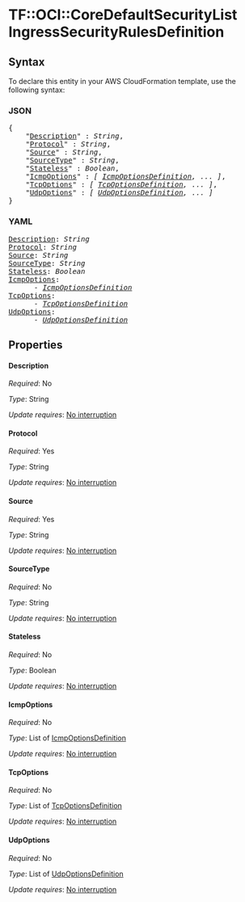# TF::OCI::CoreDefaultSecurityList IngressSecurityRulesDefinition

## Syntax

To declare this entity in your AWS CloudFormation template, use the following syntax:

### JSON

<pre>
{
    "<a href="#description" title="Description">Description</a>" : <i>String</i>,
    "<a href="#protocol" title="Protocol">Protocol</a>" : <i>String</i>,
    "<a href="#source" title="Source">Source</a>" : <i>String</i>,
    "<a href="#sourcetype" title="SourceType">SourceType</a>" : <i>String</i>,
    "<a href="#stateless" title="Stateless">Stateless</a>" : <i>Boolean</i>,
    "<a href="#icmpoptions" title="IcmpOptions">IcmpOptions</a>" : <i>[ <a href="icmpoptionsdefinition.md">IcmpOptionsDefinition</a>, ... ]</i>,
    "<a href="#tcpoptions" title="TcpOptions">TcpOptions</a>" : <i>[ <a href="tcpoptionsdefinition.md">TcpOptionsDefinition</a>, ... ]</i>,
    "<a href="#udpoptions" title="UdpOptions">UdpOptions</a>" : <i>[ <a href="udpoptionsdefinition.md">UdpOptionsDefinition</a>, ... ]</i>
}
</pre>

### YAML

<pre>
<a href="#description" title="Description">Description</a>: <i>String</i>
<a href="#protocol" title="Protocol">Protocol</a>: <i>String</i>
<a href="#source" title="Source">Source</a>: <i>String</i>
<a href="#sourcetype" title="SourceType">SourceType</a>: <i>String</i>
<a href="#stateless" title="Stateless">Stateless</a>: <i>Boolean</i>
<a href="#icmpoptions" title="IcmpOptions">IcmpOptions</a>: <i>
      - <a href="icmpoptionsdefinition.md">IcmpOptionsDefinition</a></i>
<a href="#tcpoptions" title="TcpOptions">TcpOptions</a>: <i>
      - <a href="tcpoptionsdefinition.md">TcpOptionsDefinition</a></i>
<a href="#udpoptions" title="UdpOptions">UdpOptions</a>: <i>
      - <a href="udpoptionsdefinition.md">UdpOptionsDefinition</a></i>
</pre>

## Properties

#### Description

_Required_: No

_Type_: String

_Update requires_: [No interruption](https://docs.aws.amazon.com/AWSCloudFormation/latest/UserGuide/using-cfn-updating-stacks-update-behaviors.html#update-no-interrupt)

#### Protocol

_Required_: Yes

_Type_: String

_Update requires_: [No interruption](https://docs.aws.amazon.com/AWSCloudFormation/latest/UserGuide/using-cfn-updating-stacks-update-behaviors.html#update-no-interrupt)

#### Source

_Required_: Yes

_Type_: String

_Update requires_: [No interruption](https://docs.aws.amazon.com/AWSCloudFormation/latest/UserGuide/using-cfn-updating-stacks-update-behaviors.html#update-no-interrupt)

#### SourceType

_Required_: No

_Type_: String

_Update requires_: [No interruption](https://docs.aws.amazon.com/AWSCloudFormation/latest/UserGuide/using-cfn-updating-stacks-update-behaviors.html#update-no-interrupt)

#### Stateless

_Required_: No

_Type_: Boolean

_Update requires_: [No interruption](https://docs.aws.amazon.com/AWSCloudFormation/latest/UserGuide/using-cfn-updating-stacks-update-behaviors.html#update-no-interrupt)

#### IcmpOptions

_Required_: No

_Type_: List of <a href="icmpoptionsdefinition.md">IcmpOptionsDefinition</a>

_Update requires_: [No interruption](https://docs.aws.amazon.com/AWSCloudFormation/latest/UserGuide/using-cfn-updating-stacks-update-behaviors.html#update-no-interrupt)

#### TcpOptions

_Required_: No

_Type_: List of <a href="tcpoptionsdefinition.md">TcpOptionsDefinition</a>

_Update requires_: [No interruption](https://docs.aws.amazon.com/AWSCloudFormation/latest/UserGuide/using-cfn-updating-stacks-update-behaviors.html#update-no-interrupt)

#### UdpOptions

_Required_: No

_Type_: List of <a href="udpoptionsdefinition.md">UdpOptionsDefinition</a>

_Update requires_: [No interruption](https://docs.aws.amazon.com/AWSCloudFormation/latest/UserGuide/using-cfn-updating-stacks-update-behaviors.html#update-no-interrupt)

